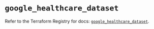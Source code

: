 # `google_healthcare_dataset`

Refer to the Terraform Registry for docs: [`google_healthcare_dataset`](https://registry.terraform.io/providers/hashicorp/google-beta/5.43.1/docs/resources/google_healthcare_dataset).
